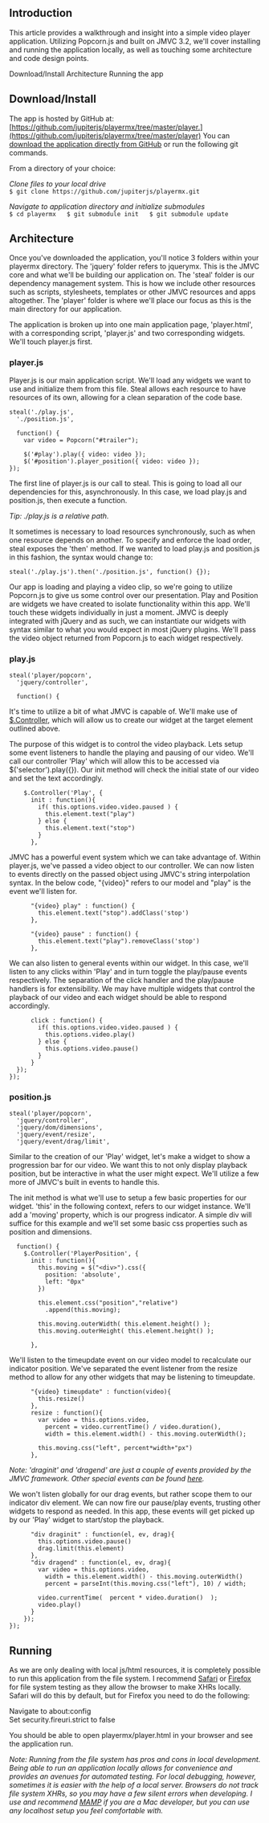 ## Introduction

This article provides a walkthrough and insight into a simple video player application. Utilizing Popcorn.js and built on JMVC 3.2, we'll cover installing and running the application locally, as well as touching some architecture and code design points.  

Download/Install
Architecture
Running the app

## Download/Install

The app is hosted by GitHub at: [https://github.com/jupiterjs/playermx/tree/master/player.](https://github.com/jupiterjs/playermx/tree/master/player) You can [download the application directly from GitHub](https://github.com/jupiterjs/playermx/archives/master) or run the following git commands.

From a directory of your choice:

_Clone files to your local drive_  
`$ git clone https://github.com/jupiterjs/playermx.git`  

_Navigate to application directory and initialize submodules_  
`$ cd playermx  
$ git submodule init  
$ git submodule update  `

## Architecture

Once you've downloaded the application, you'll notice 3 folders within your playermx directory. The 'jquery' folder refers to jquerymx. This is the JMVC core and what we'll be building our application on. The 'steal' folder is our dependency management system. This is how we include other resources such as scripts, stylesheets, templates or other JMVC resources and apps altogether. The 'player' folder is where we'll place our focus as this is the main directory for our application.  

The application is broken up into one main application page, 'player.html', with a corresponding script, 'player.js' and two corresponding widgets. We'll touch player.js first.  

### player.js

Player.js is our main application script. We'll load any widgets we want to use and initialize them from this file. Steal allows each resource to have resources of its own, allowing for a clean separation of the code base.

    steal('./play.js',
      './position.js',

      function() {
        var video = Popcorn("#trailer");

        $('#play').play({ video: video });
        $('#position').player_position({ video: video });
    });

The first line of player.js is our call to steal. This is going to load all our dependencies for this, asynchronously. In this case, we load play.js and position.js, then execute a function.  

_Tip: ./play.js is a relative path._  

It sometimes is necessary to load resources synchronously, such as when one resource depends on another. To specify and enforce the load order, steal exposes the 'then' method. If we wanted to load play.js and position.js in this fashion, the syntax would change to:  

`steal('./play.js').then('./position.js', function() {});`  

Our app is loading and playing a video clip, so we're going to utilize Popcorn.js to give us some control over our presentation. Play and Position are widgets we have created to isolate functionality within this app. We'll touch these widgets individually in just a moment. JMVC is deeply integrated with jQuery and as such, we can instantiate our widgets with syntax similar to what you would expect in most jQuery plugins. We'll pass the video object returned from Popcorn.js to each widget respectively.  

### play.js

    steal('player/popcorn',
      'jquery/controller',

      function() {

It's time to utilize a bit of what JMVC is capable of. We'll make use of [$.Controller](http://javascriptmvc.com/docs.html#&who=jQuery.Controller), which will allow us to create our widget at the target element outlined above.

The purpose of this widget is to control the video playback. Lets setup some event listeners to handle the playing and pausing of our video. We'll call our controller 'Play' which will allow this to be accessed via $('selector').play({}). Our init method will check the initial state of our video and set the text accordingly.

        $.Controller('Play', {
          init : function(){
            if( this.options.video.video.paused ) {
              this.element.text("play")
            } else {
              this.element.text("stop")
            }
          },

JMVC has a powerful event system which we can take advantage of. Within player.js, we've passed a video object to our controller. We can now listen to events directly on the passed object using JMVC's string interpolation syntax. In the below code, "{video}" refers to our model and "play" is the event we'll listen for.

          "{video} play" : function() {
            this.element.text("stop").addClass('stop')
          },

          "{video} pause" : function() {
            this.element.text("play").removeClass('stop')
          },

We can also listen to general events within our widget. In this case, we'll listen to any clicks within 'Play' and in turn toggle the play/pause events respectively. The separation of the click handler and the play/pause handlers is for extensibility. We may have multiple widgets that control the playback of our video and each widget should be able to respond accordingly.

          click : function() {
            if( this.options.video.video.paused ) {
              this.options.video.play()
            } else {
              this.options.video.pause()
            }
          }
      });
    });

### position.js

    steal('player/popcorn',
      'jquery/controller',
      'jquery/dom/dimensions',
      'jquery/event/resize',
      'jquery/event/drag/limit',

Similar to the creation of our 'Play' widget, let's make a widget to show a progression bar for our video. We want this to not only display playback position, but be interactive in what the user might expect. We'll utilize a few more of JMVC's built in events to handle this.  

The init method is what we'll use to setup a few basic properties for our widget. 'this' in the following context, refers to our widget instance. We'll add a 'moving' property, which is our progress indicator. A simple div will suffice for this example and we'll set some basic css properties such as position and dimensions.

      function() {
        $.Controller('PlayerPosition', {
          init : function(){
            this.moving = $("<div>").css({
              position: 'absolute',
              left: "0px"
            })

            this.element.css("position","relative")
              .append(this.moving);

            this.moving.outerWidth( this.element.height() );
            this.moving.outerHeight( this.element.height() );

          },

We'll listen to the timeupdate event on our video model to recalculate our indicator position. We've separated the event listener from the resize method to allow for any other widgets that may be listening to timeupdate.

          "{video} timeupdate" : function(video){
            this.resize()
          },
          resize : function(){
            var video = this.options.video,
              percent = video.currentTime() / video.duration(),
              width = this.element.width() - this.moving.outerWidth();

            this.moving.css("left", percent*width+"px")
          },

_Note: 'draginit' and 'dragend' are just a couple of events provided by the JMVC framework. Other special events can be found [here](http://javascriptmvc.com/docs.html#&who=jQuery.event.special)._  

We won't listen globally for our drag events, but rather scope them to our indicator div element. We can now fire our pause/play events, trusting other widgets to respond as needed. In this app, these events will get picked up by our 'Play' widget to start/stop the playback.

          "div draginit" : function(el, ev, drag){
            this.options.video.pause()
            drag.limit(this.element)
          },
          "div dragend" : function(el, ev, drag){
            var video = this.options.video,
              width = this.element.width() - this.moving.outerWidth()
              percent = parseInt(this.moving.css("left"), 10) / width;

            video.currentTime(  percent * video.duration()  );
            video.play()
          }
        });
    });

## Running

As we are only dealing with local js/html resources, it is completely possible to run this application from the file system. I recommend [Safari](http://www.apple.com/safari) or [Firefox](http://www.mozilla.org/firefox) for file system testing as they allow the browser to make XHRs locally. Safari will do this by default, but for Firefox you need to do the following:  

Navigate to about:config  
Set security.fireuri.strict to false  

You should be able to open playermx/player.html in your browser and see the application run.  

_Note: Running from the file system has pros and cons in local development. Being able to run an application locally allows for convenience and provides an avenues for automated testing. For local debugging, however, sometimes it is easier with the help of a local server. Browsers do not track file system XHRs, so you may have a few silent errors when developing. I use and recommend [MAMP](http://www.mamp.info) if you are a Mac developer, but you can use any localhost setup you feel comfortable with._
